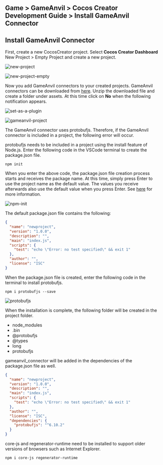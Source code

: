 ## Game > GameAnvil > Cocos Creator Development Guide > Install GameAnvil Connector

## Install GameAnvil Connector

First, create a new CocosCreator project. Select **Cocos Creator Dashboard** New Project > Empty Project and create a new project. 

![new-project](https://static.toastoven.net/prod_gameanvil/images/client-2-new-project.png)

![new-project-empty](https://static.toastoven.net/prod_gameanvil/images/client-2-new-project-empty.png)

Now you add GameAnvil connectors to your created projects. GameAnvil connectors can be downloaded from [here](https://static.toastoven.net/prod_gameanvil/files/gameanvil-connector-typescript.zip). Unzip the downloaded file and create a folder under assets. 
At this time click on **No** when the following notification appears.

![set-as-a-plugin](https://static.toastoven.net/prod_gameanvil/images/client-2-set-as-a-plugin.png)

![gameanvil-project](https://static.toastoven.net/prod_gameanvil/images/client-2-gameanvil-project.png)

The GameAnvil connector uses protobufjs. Therefore, if the GameAnvil connector is included in a project, the following error will occur. 

protobufjs needs to be included in a project using the install feature of Node.js. Enter the following code in the VSCode terminal to create the package.json file.

```
npm init
```

When you enter the above code, the package.json file creation process starts and receives the package name.
At this time, simply press Enter to use the project name as the default value. The values you receive afterwards also use the default value when you press Enter. See [here](https://docs.npmjs.com/cli/v6/commands/npm-init) for more information.  

![npm-init](https://static.toastoven.net/prod_gameanvil/images/client-2-npm-init.png)

The default package.json file contains the following: 

```json
{
  "name": "newproject",
  "version": "1.0.0",
  "description": "",
  "main": "index.js",
  "scripts": {
    "test": "echo \"Error: no test specified\" && exit 1"
  },
  "author": "",
  "license": "ISC"
}
```

When the package.json file is created, enter the following code in the terminal to install protobufjs.

```
npm i protobufjs --save
```

![protobufjs](https://static.toastoven.net/prod_gameanvil/images/client-2-protobufjs.png)

When the installation is complete, the following folder will be created in the project folder.

- node_modules
- .bin
- @protobufjs
- @types
- long
- protobufjs

gameanvil_connector will be added in the dependencies of the package.json file as well.

```json
{
  "name": "newproject",
  "version": "1.0.0",
  "description": "",
  "main": "index.js",
  "scripts": {
    "test": "echo \"Error: no test specified\" && exit 1"
  },
  "author": "",
  "license": "ISC",
  "dependencies": {
    "protobufjs": "^6.10.2"
  }
}
```

core-js and regenerator-runtime need to be installed to support older versions of browsers such as Internet Explorer.

```
npm i core-js regenerator-runtime
```

